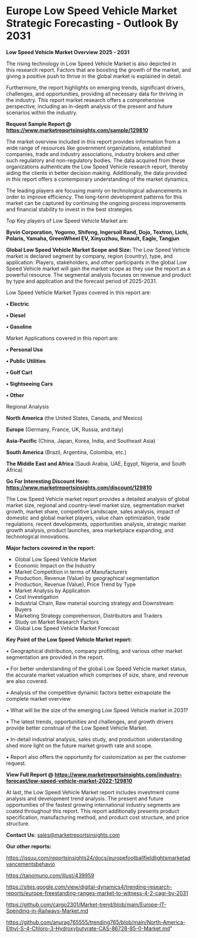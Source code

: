  # Europe Low Speed Vehicle Market Strategic Forecasting - Outlook By 2031

<Strong> Low Speed Vehicle Market Overview 2025 - 2031</strong>

The rising technology in Low Speed Vehicle Market is also depicted in this research report. Factors that are boosting the growth of the market, and giving a positive push to thrive in the global market is explained in detail.

Furthermore, the report highlights on emerging trends, significant drivers, challenges, and opportunities, providing all necessary data for thriving in the industry. This report market research offers a comprehensive perspective, including an in-depth analysis of the present and future scenarios within the industry.

<strong>Request Sample Report @ <a href=https://www.marketreportsinsights.com/sample/129810>https://www.marketreportsinsights.com/sample/129810</a></strong>

The market overview included in this report provides information from a wide range of resources like government organizations, established companies, trade and industry associations, industry brokers and other such regulatory and non-regulatory bodies. The data acquired from these organizations authenticate the Low Speed Vehicle research report, thereby aiding the clients in better decision making. Additionally, the data provided in this report offers a contemporary understanding of the market dynamics.

The leading players are focusing mainly on technological advancements in order to improve efficiency. The long-term development patterns for this market can be captured by continuing the ongoing process improvements and financial stability to invest in the best strategies.

Top Key players of Low Speed Vehicle Market are:

<strong>Byvin Corporation, Yogomo, Shifeng, Ingersoll Rand, Dojo, Textron, Lichi, Polaris, Yamaha, GreenWheel EV, Xinyuzhou, Renault, Eagle, Tangjun</strong>

<strong><b>Global Low Speed Vehicle Market Scope and Size:</b></strong>
The Low Speed Vehicle market is declared segment by company, region (country), type, and application. Players, stakeholders, and other participants in the global Low Speed Vehicle market will gain the market scope as they use the report as a powerful resource. The segmental analysis focuses on revenue and product by type and application and the forecast period of 2025-2031.

Low Speed Vehicle Market Types covered in this report are:

<strong>• Electric

• Diesel

• Gasoline</strong>

Market Applications covered in this report are:

<strong>• Personal Use

• Public Utilities

• Golf Cart

• Sightseeing Cars

• Other</strong> 

Regional Analysis

<strong>North America</strong> (the United States, Canada, and Mexico)

<strong>Europe</strong> (Germany, France, UK, Russia, and Italy)

<strong>Asia-Pacific</strong> (China, Japan, Korea, India, and Southeast Asia)

<strong>South America</strong> (Brazil, Argentina, Colombia, etc.)

<strong>The Middle East and Africa</strong> (Saudi Arabia, UAE, Egypt, Nigeria, and South Africa)

<strong>Go For Interesting Discount Here: <a href=https://www.marketreportsinsights.com/discount/129810>https://www.marketreportsinsights.com/discount/129810</a></strong>

The Low Speed Vehicle market report provides a detailed analysis of global market size, regional and country-level market size, segmentation market growth, market share, competitive Landscape, sales analysis, impact of domestic and global market players, value chain optimization, trade regulations, recent developments, opportunities analysis, strategic market growth analysis, product launches, area marketplace expanding, and technological innovations.

<strong><b>Major factors covered in the report:</b></strong>
<ul>
  <li>Global Low Speed Vehicle Market </li>
  <li>Economic Impact on the Industry</li>
  <li>Market Competition in terms of Manufacturers</li>
  <li>Production, Revenue (Value) by geographical segmentation</li>
  <li>Production, Revenue (Value), Price Trend by Type</li>
  <li>Market Analysis by Application</li>
  <li>Cost Investigation</li>
  <li>Industrial Chain, Raw material sourcing strategy and Downstream Buyers</li>
  <li>Marketing Strategy comprehension, Distributors and Traders</li>
  <li>Study on Market Research Factors</li>
  <li>Global Low Speed Vehicle Market Forecast</li>
</ul>

<strong><b>Key Point of the Low Speed Vehicle Market report:</b></strong>

• Geographical distribution, company profiling, and various other market segmentation are provided in the report.

• For better understanding of the global Low Speed Vehicle market status, the accurate market valuation which comprises of size, share, and revenue are also covered.

• Analysis of the competitive dynamic factors better extrapolate the complete market overview

• What will be the size of the emerging Low Speed Vehicle market in 2031?

• The latest trends, opportunities and challenges, and growth drivers provide better construal of the Low Speed Vehicle Market.

• In-detail industrial analysis, sales study, and production understanding shed more light on the future market growth rate and scope.

• Report also offers the opportunity for customization as per the customer request.

<strong><b>View Full Report @ <a href=https://www.marketreportsinsights.com/industry-forecast/low-speed-vehicle-market-2022-129810>https://www.marketreportsinsights.com/industry-forecast/low-speed-vehicle-market-2022-129810</a></b></strong>


At last, the Low Speed Vehicle Market report includes investment come analysis and development trend analysis. The present and future opportunities of the fastest growing international industry segments are coated throughout this report. This report additionally presents product specification, manufacturing method, and product cost structure, and price structure.

<strong>Contact Us:</strong>
sales@marketreportsinsights.com

<strong>Our other reports:</strong>

<a href=https://issuu.com/reportsinsights24/docs/europefootballfieldlightsmarketadvancementsbehavio>https://issuu.com/reportsinsights24/docs/europefootballfieldlightsmarketadvancementsbehavio</a>

<a href=https://tanomuno.com/illust/439959>https://tanomuno.com/illust/439959</a>

<a href=https://sites.google.com/view/digital-dynamics4/trending-research-reports/europe-freestanding-ranges-market-to-witness-4-2-cagr-by-2031>https://sites.google.com/view/digital-dynamics4/trending-research-reports/europe-freestanding-ranges-market-to-witness-4-2-cagr-by-2031</a>

<a href=https://github.com/cargo2301/Market-trend/blob/main/Europe-IT-Spending-in-Railways-Market.md>https://github.com/cargo2301/Market-trend/blob/main/Europe-IT-Spending-in-Railways-Market.md</a>

<a href=https://github.com/anurag765555/trending765/blob/main/North-America-Ethyl-S-4-Chloro-3-Hydroxybutyrate-CAS-86728-85-0-Market.md>https://github.com/anurag765555/trending765/blob/main/North-America-Ethyl-S-4-Chloro-3-Hydroxybutyrate-CAS-86728-85-0-Market.md</a>"
